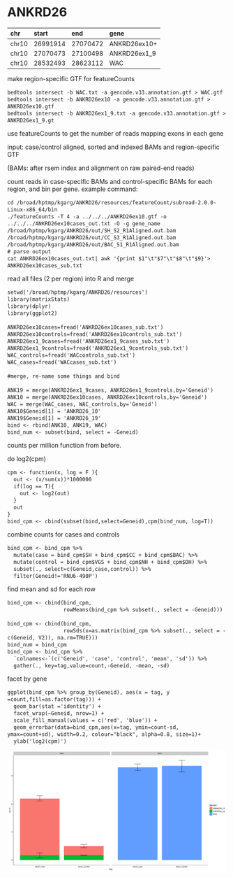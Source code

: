 # ANKRD26

| chr | start | end | gene |
| :--- | :--- | :--- | :--- |
| chr10 | 26991914 | 27070472 | ANKRD26ex10+ |
| chr10 | 27070473 | 27100498 | ANKRD26ex1\_9 |
| chr10 | 28532493 | 28623112 | WAC |

make region-specific GTF for featureCounts

```text
bedtools intersect -b WAC.txt -a gencode.v33.annotation.gtf > WAC.gtf
bedtools intersect -b ANKRD26ex10 -a gencode.v33.annotation.gtf > ANKRD26ex10.gtf
bedtools intersect -b ANKRD26ex1_9.txt -a gencode.v33.annotation.gtf > ANKRD26ex1_9.gt
```

use featureCounts to get the number of reads mapping exons in each gene

input: case/control aligned, sorted and indexed BAMs and region-specific GTF

\(BAMs: after rsem index and alignment on raw paired-end reads\)

count reads in case-specific BAMs and control-specific BAMs for each region, and bin per gene. example command:

```text
cd /broad/hptmp/kgarg/ANKRD26/resources/featureCount/subread-2.0.0-Linux-x86_64/bin
./featureCounts -T 4 -a ../../../ANKRD26ex10.gtf -o ../../../ANKRD26ex10cases_out.txt -O -g gene_name /broad/hptmp/kgarg/ANKRD26/out/SH_S2_R1Aligned.out.bam /broad/hptmp/kgarg/ANKRD26/out/CC_S3_R1Aligned.out.bam /broad/hptmp/kgarg/ANKRD26/out/BAC_S1_R1Aligned.out.bam
# parse output
cat ANKRD26ex10cases_out.txt| awk '{print $1"\t"$7"\t"$8"\t"$9}'> ANKRD26ex10cases_sub.txt
```

read all files \(2 per region\) into R and merge

```text
setwd('/broad/hptmp/kgarg/ANKRD26/resources')
library(matrixStats)
library(dplyr)
library(ggplot2)

ANKRD26ex10cases=fread('ANKRD26ex10cases_sub.txt')
ANKRD26ex10controls=fread('ANKRD26ex10controls_sub.txt')
ANKRD26ex1_9cases=fread('ANKRD26ex1_9cases_sub.txt')
ANKRD26ex1_9controls=fread('ANKRD26ex1_9controls_sub.txt')
WAC_controls=fread('WACcontrols_sub.txt')
WAC_cases=fread('WACcases_sub.txt')

#merge, re-name some things and bind

ANK19 = merge(ANKRD26ex1_9cases, ANKRD26ex1_9controls,by='Geneid')
ANK10 = merge(ANKRD26ex10cases, ANKRD26ex10controls,by='Geneid')
WAC = merge(WAC_cases, WAC_controls,by='Geneid')
ANK10$Geneid[1] = 'ANKRD26_10'
ANK19$Geneid[1] = 'ANKRD26_19'
bind <- rbind(ANK10, ANK19, WAC)
bind_num <- subset(bind, select = -Geneid)
```

counts per million function from before.

do log2\(cpm\)

```text
cpm <- function(x, log = F ){
  out <- (x/sum(x))*1000000
  if(log == T){
    out <- log2(out)
  }
  out
}
bind_cpm <- cbind(subset(bind,select=Geneid),cpm(bind_num, log=T)) 
```

combine counts for cases and controls

```text
bind_cpm <- bind_cpm %>% 
  mutate(case = bind_cpm$SH + bind_cpm$CC + bind_cpm$BAC) %>%
  mutate(control = bind_cpm$VGS + bind_cpm$NH + bind_cpm$DH) %>%
  subset(., select=c(Geneid,case,control)) %>%
  filter(Geneid!='RNU6-490P') 
```

find mean and sd for each row

```text
bind_cpm <- cbind(bind_cpm, 
                  rowMeans(bind_cpm %>% subset(., select = -Geneid)))

bind_cpm <- cbind(bind_cpm,                  
                  rowSds(x=as.matrix(bind_cpm %>% subset(., select = -c(Geneid, V2)), na.rm=TRUE)))
bind_num = bind_cpm
bind_cpm <- bind_cpm %>%
  `colnames<-`(c('Geneid', 'case', 'control', 'mean', 'sd')) %>%
  gather(., key=tag,value=count,-Geneid, -mean, -sd) 
```

facet by gene

```text
ggplot(bind_cpm %>% group_by(Geneid), aes(x = tag, y =count,fill=as.factor(tag))) + 
  geom_bar(stat ='identity') + 
  facet_wrap(~Geneid, nrow=1) +
  scale_fill_manual(values = c('red', 'blue')) +
  geom_errorbar(data=bind_cpm,aes(x=tag, ymin=count-sd, ymax=count+sd), width=0.2, colour="black", alpha=0.8, size=1)+
  ylab('log2(cpm)')
```

![](.gitbook/assets/image%20%2823%29.png)

